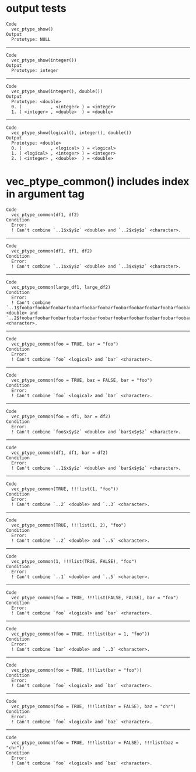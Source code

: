 # output tests

    Code
      vec_ptype_show()
    Output
      Prototype: NULL

---

    Code
      vec_ptype_show(integer())
    Output
      Prototype: integer

---

    Code
      vec_ptype_show(integer(), double())
    Output
      Prototype: <double>
      0. (           , <integer> ) = <integer>
      1. ( <integer> , <double>  ) = <double> 

---

    Code
      vec_ptype_show(logical(), integer(), double())
    Output
      Prototype: <double>
      0. (           , <logical> ) = <logical>
      1. ( <logical> , <integer> ) = <integer>
      2. ( <integer> , <double>  ) = <double> 

# vec_ptype_common() includes index in argument tag

    Code
      vec_ptype_common(df1, df2)
    Condition
      Error:
      ! Can't combine `..1$x$y$z` <double> and `..2$x$y$z` <character>.

---

    Code
      vec_ptype_common(df1, df1, df2)
    Condition
      Error:
      ! Can't combine `..1$x$y$z` <double> and `..3$x$y$z` <character>.

---

    Code
      vec_ptype_common(large_df1, large_df2)
    Condition
      Error:
      ! Can't combine `..1$foobarfoobarfoobarfoobarfoobarfoobarfoobarfoobarfoobarfoobarfoobarfoobarfoobarfoobarfoobarfoobarfoobarfoobarfoobarfoobar$y$z` <double> and `..2$foobarfoobarfoobarfoobarfoobarfoobarfoobarfoobarfoobarfoobarfoobarfoobarfoobarfoobarfoobarfoobarfoobarfoobarfoobarfoobar$y$z` <character>.

---

    Code
      vec_ptype_common(foo = TRUE, bar = "foo")
    Condition
      Error:
      ! Can't combine `foo` <logical> and `bar` <character>.

---

    Code
      vec_ptype_common(foo = TRUE, baz = FALSE, bar = "foo")
    Condition
      Error:
      ! Can't combine `foo` <logical> and `bar` <character>.

---

    Code
      vec_ptype_common(foo = df1, bar = df2)
    Condition
      Error:
      ! Can't combine `foo$x$y$z` <double> and `bar$x$y$z` <character>.

---

    Code
      vec_ptype_common(df1, df1, bar = df2)
    Condition
      Error:
      ! Can't combine `..1$x$y$z` <double> and `bar$x$y$z` <character>.

---

    Code
      vec_ptype_common(TRUE, !!!list(1, "foo"))
    Condition
      Error:
      ! Can't combine `..2` <double> and `..3` <character>.

---

    Code
      vec_ptype_common(TRUE, !!!list(1, 2), "foo")
    Condition
      Error:
      ! Can't combine `..2` <double> and `..5` <character>.

---

    Code
      vec_ptype_common(1, !!!list(TRUE, FALSE), "foo")
    Condition
      Error:
      ! Can't combine `..1` <double> and `..5` <character>.

---

    Code
      vec_ptype_common(foo = TRUE, !!!list(FALSE, FALSE), bar = "foo")
    Condition
      Error:
      ! Can't combine `foo` <logical> and `bar` <character>.

---

    Code
      vec_ptype_common(foo = TRUE, !!!list(bar = 1, "foo"))
    Condition
      Error:
      ! Can't combine `bar` <double> and `..3` <character>.

---

    Code
      vec_ptype_common(foo = TRUE, !!!list(bar = "foo"))
    Condition
      Error:
      ! Can't combine `foo` <logical> and `bar` <character>.

---

    Code
      vec_ptype_common(foo = TRUE, !!!list(bar = FALSE), baz = "chr")
    Condition
      Error:
      ! Can't combine `foo` <logical> and `baz` <character>.

---

    Code
      vec_ptype_common(foo = TRUE, !!!list(bar = FALSE), !!!list(baz = "chr"))
    Condition
      Error:
      ! Can't combine `foo` <logical> and `baz` <character>.

